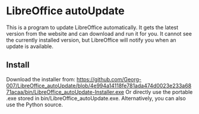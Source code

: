 # LibreOffice autoUpdate
This is a program to update LibreOffice automatically.
It gets the latest version from the website and can download and run it for you.
It cannot see the currently installed version, but LibreOffice will notify you when an update is available.

## Install
Download the installer from:
https://github.com/Georg-007/LibreOffice_autoUpdate/blob/4e994a14118fe781ada474d0023e233a6871acaa/bin/LibreOffice_autoUpdate-Installer.exe
Or directly use the portable .exe stored in bin/LibreOffice_autoUpdate.exe.
Alternatively, you can also use the Python source.
